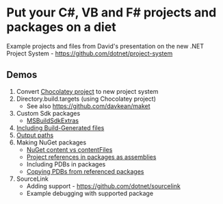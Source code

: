 # Put your C#, VB and F# projects and packages on a diet

Example projects and files from David's presentation on the new .NET Project System - https://github.com/dotnet/project-system 


## Demos

1. Convert [Chocolatey project](https://github.com/chocolatey/choco) to new project system
3. Directory.build.targets (using Chocolatey project)
   - See also https://github.com/davkean/maket
4. Custom Sdk packages 
   - [MSBuildSdkExtras](https://github.com/onovotny/MSBuildSdkExtras)
5. [Including Build-Generated files](5%20-%20Including-BuildGenerated-Files)
6. [Output paths](6%20-%20OutputPath-Tfm)
7. Making NuGet packages
   - [NuGet content vs contentFiles](2%20-%20NuGet-ContentFiles)
   - [Project references in packages as assemblies](9%20-%20Project-References-In-Packages-As-Assemblies)
   - Including PDBs in packages
   - [Copying PDBs from referenced packages](7%20-%20PDBs-From-Referenced-Packages)
8. SourceLink
   - Adding support - https://github.com/dotnet/sourcelink
   - Example debugging with supported package

